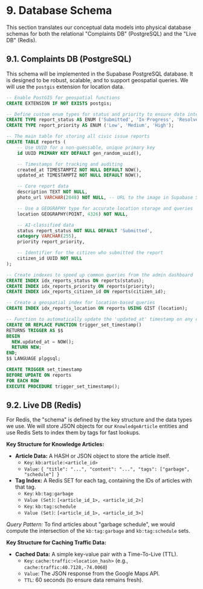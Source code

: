 # 9. Database Schema

This section translates our conceptual data models into physical database schemas for both the relational "Complaints DB" (PostgreSQL) and the "Live DB" (Redis).

## 9.1. Complaints DB (PostgreSQL)

This schema will be implemented in the Supabase PostgreSQL database. It is designed to be robust, scalable, and to support geospatial queries. We will use the `postgis` extension for location data.

```sql
-- Enable PostGIS for geospatial functions
CREATE EXTENSION IF NOT EXISTS postgis;

-- Define custom enum types for status and priority to ensure data integrity
CREATE TYPE report_status AS ENUM ('Submitted', 'In Progress', 'Resolved', 'Rejected');
CREATE TYPE report_priority AS ENUM ('Low', 'Medium', 'High');

-- The main table for storing all civic issue reports
CREATE TABLE reports (
    -- Use UUID for a non-guessable, unique primary key
    id UUID PRIMARY KEY DEFAULT gen_random_uuid(),

    -- Timestamps for tracking and auditing
    created_at TIMESTAMPTZ NOT NULL DEFAULT NOW(),
    updated_at TIMESTAMPTZ NOT NULL DEFAULT NOW(),

    -- Core report data
    description TEXT NOT NULL,
    photo_url VARCHAR(2048) NOT NULL, -- URL to the image in Supabase Storage

    -- Use a GEOGRAPHY type for accurate location storage and queries
    location GEOGRAPHY(POINT, 4326) NOT NULL,

    -- AI-classified data
    status report_status NOT NULL DEFAULT 'Submitted',
    category VARCHAR(255),
    priority report_priority,

    -- Identifier for the citizen who submitted the report
    citizen_id UUID NOT NULL
);

-- Create indexes to speed up common queries from the admin dashboard
CREATE INDEX idx_reports_status ON reports(status);
CREATE INDEX idx_reports_priority ON reports(priority);
CREATE INDEX idx_reports_citizen_id ON reports(citizen_id);

-- Create a geospatial index for location-based queries
CREATE INDEX idx_reports_location ON reports USING GIST (location);

-- Function to automatically update the 'updated_at' timestamp on any change
CREATE OR REPLACE FUNCTION trigger_set_timestamp()
RETURNS TRIGGER AS $$
BEGIN
  NEW.updated_at = NOW();
  RETURN NEW;
END;
$$ LANGUAGE plpgsql;

CREATE TRIGGER set_timestamp
BEFORE UPDATE ON reports
FOR EACH ROW
EXECUTE PROCEDURE trigger_set_timestamp();

```

## 9.2. Live DB (Redis)

For Redis, the "schema" is defined by the key structure and the data types we use. We will store JSON objects for our `KnowledgeArticle` entities and use Redis Sets to index them by tags for fast lookups.

**Key Structure for Knowledge Articles:**

*   **Article Data:** A HASH or JSON object to store the article itself.
    *   `Key`: `kb:article:<article_id>`
    *   `Value`: `{ "title": "...", "content": "...", "tags": ["garbage", "schedule"] }`
*   **Tag Index:** A Redis SET for each tag, containing the IDs of articles with that tag.
    *   `Key`: `kb:tag:garbage`
    *   `Value (Set)`: `[<article_id_1>, <article_id_2>]`
    *   `Key`: `kb:tag:schedule`
    *   `Value (Set)`: `[<article_id_1>, <article_id_3>]`

*Query Pattern:* To find articles about "garbage schedule", we would compute the intersection of the `kb:tag:garbage` and `kb:tag:schedule` sets.

**Key Structure for Caching Traffic Data:**

*   **Cached Data:** A simple key-value pair with a Time-To-Live (TTL).
    *   `Key`: `cache:traffic:<location_hash>` (e.g., `cache:traffic:40.7128,-74.0060`)
    *   `Value`: The JSON response from the Google Maps API.
    *   `TTL`: 60 seconds (to ensure data remains fresh).
